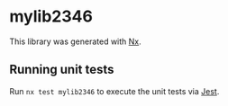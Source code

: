 # mylib2346

This library was generated with [Nx](https://nx.dev).

## Running unit tests

Run `nx test mylib2346` to execute the unit tests via [Jest](https://jestjs.io).
